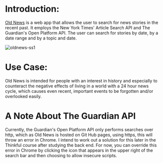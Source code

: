 # Introduction:

[Old News](https://smitherd9.github.io/old_news/) is a web app that allows the user to search 
for news stories in the recent past.  It employs the New York Times' Article Search API and The Guardian's Open Platform
API.  The user can search for stories by date, by a date range and by a topic and date.   

![oldnews-ss1](https://cloud.githubusercontent.com/assets/17256531/23808210/045ccec8-0597-11e7-96a3-aef5ca98bb55.png)



# Use Case:

Old News is intended for people with an interest in history and especially to counteract the negative
effects of living in a world with a 24 hour news cycle, which causes even recent, important
events to be forgotten and/or overlooked easily. 




# A Note About The Guardian API

Currently, the Guardian's Open Platform API only performs searches over http, which as Old News is hosted on Git Hub pages,
using https, this will throw an error in Chrome.  I intend to work out a solution for this later in the Thinkful
course after studying the back end.  For now, you can override this error in Chrome by clicking the icon that 
appears in the upper right of the search bar and then choosing to allow insecure scripts.

